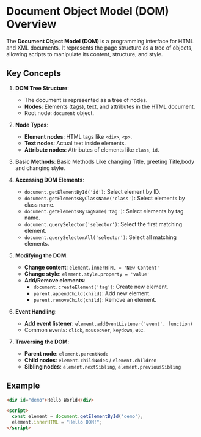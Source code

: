 # Document Object Model (DOM) Overview

The **Document Object Model (DOM)** is a programming interface for HTML and XML documents. It represents the page structure as a tree of objects, allowing scripts to manipulate its content, structure, and style.

## Key Concepts

1. **DOM Tree Structure**:
   - The document is represented as a tree of nodes.
   - **Nodes**: Elements (tags), text, and attributes in the HTML document.
   - Root node: `document` object.

2. **Node Types**:
   - **Element nodes**: HTML tags like `<div>`, `<p>`.
   - **Text nodes**: Actual text inside elements.
   - **Attribute nodes**: Attributes of elements like `class`, `id`.
3. **Basic Methods**: Basic Methods Like changing Title, greeting Title,body and changing style.
   


4. **Accessing DOM Elements**:
   - `document.getElementById('id')`: Select element by ID.
   - `document.getElementsByClassName('class')`: Select elements by class name.
   - `document.getElementsByTagName('tag')`: Select elements by tag name.
   - `document.querySelector('selector')`: Select the first matching element.
   - `document.querySelectorAll('selector')`: Select all matching elements.

5. **Modifying the DOM**:
   - **Change content**: `element.innerHTML = 'New Content'`
   - **Change style**: `element.style.property = 'value'`
   - **Add/Remove elements**:
     - `document.createElement('tag')`: Create new element.
     - `parent.appendChild(child)`: Add new element.
     - `parent.removeChild(child)`: Remove an element.

6. **Event Handling**:
   - **Add event listener**: `element.addEventListener('event', function)`
   - Common events: `click`, `mouseover`, `keydown`, etc.

7. **Traversing the DOM**:
   - **Parent node**: `element.parentNode`
   - **Child nodes**: `element.childNodes` / `element.children`
   - **Sibling nodes**: `element.nextSibling`, `element.previousSibling`

## Example
```html
<div id="demo">Hello World</div>

<script>
  const element = document.getElementById('demo');
  element.innerHTML = "Hello DOM!";
</script>
```
